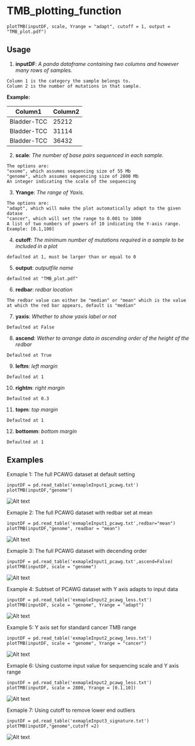# TMB_plotting_function

```
plotTMB(inputDF, scale, Yrange = "adapt", cutoff = 1, output = "TMB_plot.pdf")
```
## Usage

1. **inputDF**:  *A panda dataframe containing two columns and however many rows of samples.* 
```
Column 1 is the category the sample belongs to. 
Column 2 is the number of mutations in that sample.
```            
**Example:**

| Column1 | Column2 |
|-------------|-------|
| Bladder-TCC | 25212 |
| Bladder-TCC | 31114 |
| Bladder-TCC | 36432 |
    

2. **scale**:  *The number of base pairs sequenced in each sample.*
```
The options are: 
"exome", which assumes sequencing size of 55 Mb
"genome", which assumes sequencing size of 2800 Mb
An integer indicating the scale of the sequencing
```
3. **Yrange**:  *The range of Yaxis.*
```
The options are:
"adapt", which will make the plot automatically adapt to the given datase
"cancer", which will set the range to 0.001 to 1000
A list of two numbers of powers of 10 indicating the Y-axis range. Example: [0.1,100]
```
4. **cutoff**:  *The minimum number of mutations required in a sample to be included in a plot*
```
defaulted at 1, must be larger than or equal to 0
```
5. **output**:  *outputfile name*
```
defaulted at "TMB_plot.pdf"
```
6. **redbar**:  *redbar location*
```
The redbar value can either be "median" or "mean" which is the value at which the red bar appears, default is "median"
```
7. **yaxis**:  *Whether to show yaxis label or not*
```
Defaulted at False
```
8. **ascend**:  *Wether to arrange data in ascending order of the height of the redbar*
```
Defaulted at True
```
9. **leftm**:  *left margin*
```
Defaulted at 1
```
10. **rightm**:  *right margin*
```
Defaulted at 0.3
```
11. **topm**:  *top margin*
```
Defaulted at 1
```
12. **bottomm**:  *bottom margin*
```
Defaulted at 1
```
## Examples

Exmaple 1:  The full PCAWG dataset at default setting
```
inputDF = pd.read_table('exmapleInput1_pcawg.txt')
plotTMB(inputDF,"genome")
```
![Alt text](plots/E1_default.png?raw=true "Exmaple 1: full PCAWG dataset")

Exmaple 2:  The full PCAWG dataset with redbar set at mean
```
inputDF = pd.read_table('exmapleInput1_pcawg.txt',redbar="mean")
plotTMB(inputDF,"genome", readbar = "mean")
```
![Alt text](plots/E1_mean.png?raw=true "Exmaple 2: full PCAWG dataset")

Exmaple 3:  The full PCAWG dataset with decending order
```
inputDF = pd.read_table('exmapleInput1_pcawg.txt',ascend=False)
plotTMB(inputDF, scale = "genome")
```
![Alt text](plots/E1_descend.png?raw=true "Exmaple 3: full PCAWG dataset")

Example 4:  Subtset of PCAWG dataset with Y axis adapts to input data
```
inputDF = pd.read_table('exmapleInput2_pcawg_less.txt')
plotTMB(inputDF, scale = "genome", Yrange = "adapt")
```
![Alt text](plots/E2_adapt.png?raw=true "Example 4:Y axis adapts to input data")


Example 5:  Y axis set for standard cancer TMB range
```
inputDF = pd.read_table('exmapleInput2_pcawg_less.txt')
plotTMB(inputDF, scale = "genome", Yrange = "cancer")
```
![Alt text](plots/E2_cancer.png?raw=true "Example 5:Y axis set for standard cancer TMB")


Exmaple 6:  Using custome input value for sequencing scale and Y axis range
```
inputDF = pd.read_table('exmapleInput2_pcawg_less.txt')
plotTMB(inputDF, scale = 2800, Yrange = [0.1,10])
```
![Alt text](plots/E2_custome.png?raw=true "Exmaple 6: custome input value for sequencing scale and Y axis range")


Exmaple 7:  Using cutoff to remove lower end outliers
```
inputDF = pd.read_table('exmapleInput3_signature.txt')
plotTMB(inputDF,"genome",cutoff =2)
```
![Alt text](plots/E3_cutoff.png?raw=true "Exmaple 7: Cutoff")

